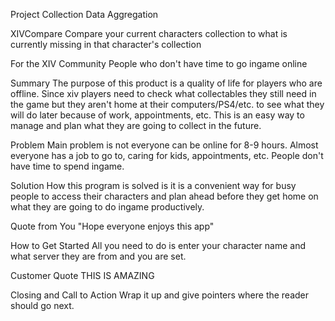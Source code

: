 Project Collection Data Aggregation

XIVCompare
Compare your current characters collection to what is currently missing in that character's collection

For the XIV Community
People who don't have time to go ingame online

Summary
The purpose of this product is a quality of life for players who are offline. Since xiv players need to check what collectables they still need in the game but they aren't home at their computers/PS4/etc. to see what they will do later because of work, appointments, etc. This is an easy way to manage and plan what they are going to collect in the future.


Problem
Main problem is not everyone can be online for 8-9 hours. Almost everyone has a job to go to, caring for kids, appointments, etc. People don't have time to spend ingame.

Solution
How this program is solved is it is a convenient way for busy people to access their characters and plan ahead before they get home on what they are going to do ingame productively.

Quote from You
"Hope everyone enjoys this app"

How to Get Started
All you need to do is enter your character name and what server they are from and you are set.

Customer Quote
THIS IS AMAZING

Closing and Call to Action
Wrap it up and give pointers where the reader should go next.